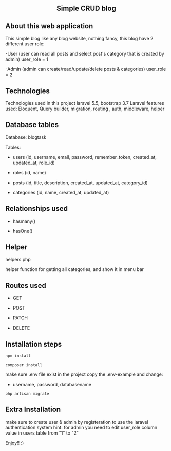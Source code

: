 <h2 align="center">Simple CRUD blog</h2>

## About this web application

This simple blog like any blog website, nothing fancy, this blog have 2 different user role:

-User (user can read all posts and select post's category that is created by admin) user_role = 1

-Admin (admin can create/read/update/delete posts & categories) user_role = 2 

## Technologies

Technologies used in this project laravel 5.5, bootstrap 3.7
Laravel features used: Eloquent, Query builder, migration, routing , auth,  middleware, helper

## Database tables

Database: blogtask

Tables:

- users (id, username, email, password, remember_token, created_at, updated_at, role_id)

- roles (id, name)

- posts (id, title, description, created_at, updated_at, category_id)

- categories (id, name, created_at, updated_at)

## Relationships used

- hasmany()

- hasOne()


## Helper

helpers.php

helper function for getting all categories, and show it in menu bar

## Routes used

- GET

- POST

- PATCH

- DELETE 

## Installation steps

 
```
npm install
  ```

```
composer install
```

make sure .env file exist in the project 
  copy the .env-example and change:
  - username, password, databasename
 
```
php artisan migrate
```

## Extra Installation

make sure to create user & admin by registeration to use the laravel authentication system
hint: for admin you need to edit user_role column value in users table from "1" to "2"

Enjoy!! :)
